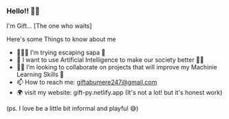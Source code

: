 ### Hello!! 🤙🏿
I'm Gift... [The one who waits]
 

Here's some Things to know about me

- 👨🏿‍💻 I’m trying escaping sapa 🥺
- 🔬 I want to use Artificial Intelligence to make our society better 🤝🏿
- 🤝🏿 I’m looking to collaborate on projects that will improve my Machinie Learning Skills 🥺
- 📫 How to reach me: giftabumere247@gmail.com 
- 🌍 visit my website: gift-py.netlify.app (It's not a lot! but it's honest work)

(ps. I love be a little bit informal and playful 😅)
